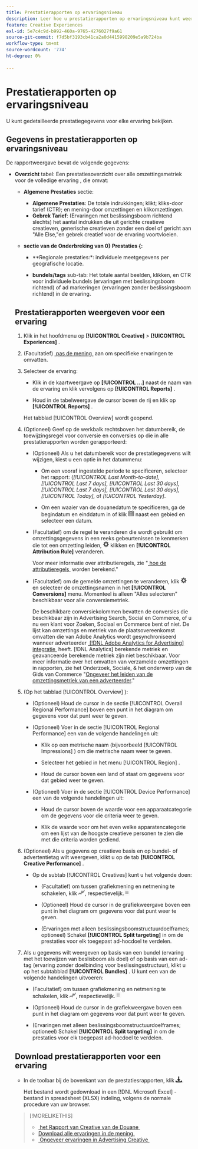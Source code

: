 ```yaml
---
title: Prestatierapporten op ervaringsniveau
description: Leer hoe u prestatierapporten op ervaringsniveau kunt weergeven.
feature: Creative Experiences
exl-id: 5e7c4c9d-b992-460a-9765-4276027f9a61
source-git-commit: f7d5bf3193cb41ca2a0d4415998209e5a9b724ba
workflow-type: tm+mt
source-wordcount: '774'
ht-degree: 0%

---
```


# Prestatierapporten op ervaringsniveau

U kunt gedetailleerde prestatiegegevens voor elke ervaring bekijken.

## Gegevens in prestatierapporten op ervaringsniveau

De rapportweergave bevat de volgende gegevens:

* **Overzicht** tabel: Een prestatiesoverzicht over alle omzettingsmetriek voor de volledige ervaring <!-- Currently, the only metric in the settings list at the top of this main tab is "Select All." -->, die omvat:

   * **Algemene Prestaties** sectie:

      * **Algemene Prestaties**: De totale indrukkingen; klikt; kliks-door tarief (CTR); en mening-door omzettingen en klikomzettingen.

     <!--
     ![Overall performance](/help/creative/assets/experience-report-overall-performance.png "Overall performance"){width="100" zoomable="yes"}
          -->

      * **Gebrek Tarief**: (Ervaringen met beslissingsboom richtend slechts) het aantal indrukken die uit gerichte creatieve creatieven, generische creatieven zonder een doel of gericht aan &quot;Alle Else,&quot;en gebrek creatief voor de ervaring voortvloeien.

     <!--
     ![Default rate](/help/creative/assets/experience-report-default-rate.png "Default rate"){width="100" zoomable="yes"} 
     -->

   * **sectie van de Onderbreking van 0&rbrace; Prestaties &lbrace;:**

      * **Regionale prestaties:*: individuele meetgegevens per geografische locatie.

        <!--   
      ![Regional performance](/help/creative/assets/experience-report-regional-performance.png "Regional performance"){width="100" zoomable="yes"}
      -->

      * **Prestaties van het Apparaat:** Individuele metriek door apparatentype, werkend systeem, en browser. Klik optioneel op de waarde voor een apparaatcategorie om een lijst weer te geven met de tien beste creatieve personen die aan die criteria voldoen.

        <!--    
      ![Device performance](/help/creative/assets/experience-report-device-performance.png "Device performance"){width="100" zoomable="yes"}
      -->

* **Prestaties van Creative** tab*: Een prestatiesoverzicht door creatieve en bundel of ad markering, die omvatten:

   * **Creatieven** sub-tab: Het totale aantal beelden, klikt, en CTR voor elk creatief in de ervaring.<!-- No breakdown yet for the individual ad elements and/or the served ads. -->

   * **bundels/tags** sub-tab: Het totale aantal beelden, klikken, en CTR voor individuele bundels (ervaringen met beslissingsboom richtend) of ad markeringen (ervaringen zonder beslissingsboom richtend) in de ervaring.

## Prestatierapporten weergeven voor een ervaring

1. Klik in het hoofdmenu op **[!UICONTROL Creative]** > **[!UICONTROL Experiences]** .

1. (Facultatief) [&#x200B; pas de mening &#x200B;](/help/creative/introduction/customize-data-views.md) aan om specifieke ervaringen te omvatten.

1. Selecteer de ervaring:

   * Klik in de kaartweergave op **[!UICONTROL ...]** naast de naam van de ervaring en klik vervolgens op **[!UICONTROL Reports]** .

   * Houd in de tabelweergave de cursor boven de rij en klik op **[!UICONTROL Reports]** .

   Het tabblad [!UICONTROL Overview] wordt geopend.

1. (Optioneel) Geef op de werkbalk rechtsboven het datumbereik, de toewijzingsregel voor conversie en conversies op die in alle prestatierapporten worden gerapporteerd:

   * (Optioneel) Als u het datumbereik voor de prestatiegegevens wilt wijzigen, kiest u een optie in het datummenu:

      * Om een vooraf ingestelde periode te specificeren, selecteer het rapport: (*[!UICONTROL Last Month-to-date],* *[!UICONTROL Last 7 days],* *[!UICONTROL Last 30 days],* *[!UICONTROL Last 7 days],* *[!UICONTROL Last 30 days],* *[!UICONTROL Today],* of *[!UICONTROL Yesterday]*.

      * Om een waaier van de douanedatum te specificeren, ga de begindatum en einddatum in of klik ![&#x200B; kalenderpictogram &#x200B;](/help/search-social-commerce/assets/calendar.png) naast een gebied en selecteer een datum.

   * (Facultatief) om de regel te veranderen die wordt gebruikt om omzettingsgegevens in een reeks gebeurtenissen te kenmerken die tot een omzetting leiden, ![&#x200B; Montages &#x200B;](/help/creative/assets/settings.png) klikken en **[!UICONTROL Attribution Rule]** veranderen.

     Voor meer informatie over attributieregels, zie &quot;[&#x200B; hoe de attributieregels &#x200B;](/help/search-social-commerce/reports/attribution-rules.md) worden berekend.&quot;

   * (Facultatief) om de gemelde omzettingen te veranderen, klik ![&#x200B; Montages &#x200B;](/help/creative/assets/settings.png) en selecteer de omzettingsnamen in het **[!UICONTROL Conversions]** menu. Momenteel is alleen &quot;Alles selecteren&quot; beschikbaar voor alle conversiemetriek.

     De beschikbare conversiekolommen bevatten de conversies die beschikbaar zijn in Advertising Search, Social en Commerce, of u nu een klant voor Zoeken, Sociaal en Commerce bent of niet. De lijst kan omzettings en metriek van de plaatsovereenkomst omvatten die van Adobe Analytics wordt gesynchroniseerd wanneer adverteerder [&#x200B;  [!DNL Adobe Analytics for Advertising]  integratie &#x200B;](/help/integrations/analytics/overview.md) heeft. [!DNL Analytics] berekende metriek en geavanceerde berekende metriek zijn niet beschikbaar. Voor meer informatie over het omvatten van verzamelde omzettingen in rapporten, zie het Onderzoek, Sociale, &amp; het onderwerp van de Gids van Commerce &quot;[&#x200B; Ongeveer het leiden van de omzettingsmetriek van een adverteerder &#x200B;](/help/search-social-commerce/admin/conversion-metrics/conversion-metric-about.md).&quot;

1. (Op het tabblad [!UICONTROL Overview] ):

   * (Optioneel) Houd de cursor in de sectie [!UICONTROL Overall Regional Performance] boven een punt in het diagram om gegevens voor dat punt weer te geven.

   * (Optioneel) Voer in de sectie [!UICONTROL Regional Performance] een van de volgende handelingen uit:

      * Klik op een metrische naam (bijvoorbeeld [!UICONTROL Impressions] ) om die metrische naam weer te geven.

      * Selecteer het gebied in het menu [!UICONTROL Region] .

      * Houd de cursor boven een land of staat om gegevens voor dat gebied weer te geven.

   * (Optioneel) Voer in de sectie [!UICONTROL Device Performance] een van de volgende handelingen uit:

      * Houd de cursor boven de waarde voor een apparaatcategorie om de gegevens voor die criteria weer te geven.

      * Klik de waarde voor om het even welke apparatencategorie om een lijst van de hoogste <!-- NN--> creatieve personen te zien die met die criteria worden gediend.

1. (Optioneel) Als u gegevens op creatieve basis en op bundel- of advertentietag wilt weergeven, klikt u op de tab **[!UICONTROL Creative Performance]** .

   * Op de subtab [!UICONTROL Creatives] kunt u het volgende doen:

      * (Facultatief) om tussen grafiekmening en netmening te schakelen, klik ![&#x200B; Grafiek &#x200B;](/help/creative/assets/chart-view-button.png " en "), respectievelijk.![Raster](/help/creative/assets/table-view-button.png "Raster")

      * (Optioneel) Houd de cursor in de grafiekweergave boven een punt in het diagram om gegevens voor dat punt weer te geven.

      * (Ervaringen met alleen beslissingsboomstructuurdoelframes; optioneel) Schakel **[!UICONTROL Split targeting]** in om de prestaties voor elk toegepast ad-hocdoel te verdelen.

1. Als u gegevens wilt weergeven op basis van een bundel (ervaring met het toewijzen van beslisboom als doel) of op basis van een ad-tag (ervaring zonder doelbinding voor beslissingsstructuur), klikt u op het subtabblad **[!UICONTROL Bundles]** . U kunt een van de volgende handelingen uitvoeren:

   * (Facultatief) om tussen grafiekmening en netmening te schakelen, klik ![&#x200B; Grafiek &#x200B;](/help/creative/assets/chart-view-button.png " en "), respectievelijk.![Raster](/help/creative/assets/table-view-button.png "Raster")

   * (Optioneel) Houd de cursor in de grafiekweergave boven een punt in het diagram om gegevens voor dat punt weer te geven.

   * (Ervaringen met alleen beslissingsboomstructuurdoelframes; optioneel) Schakel **[!UICONTROL Split targeting]** in om de prestaties voor elk toegepast ad-hocdoel te verdelen.

## Download prestatierapporten voor een ervaring

* In de toolbar bij de bovenkant van de prestatiesrapporten, klik ![&#x200B; Download &#x200B;](/help/creative/assets/download.png " ").

  Het bestand wordt gedownload in een [!DNL Microsoft Excel] -bestand in spreadsheet (XLSX) indeling, volgens de normale procedure van uw browser.

>[!MORELIKETHIS]
>
>* [&#x200B; het Rapport van Creative van de Douane &#x200B;](/help/creative/report-custom-creative.md)
>* [&#x200B; Download alle ervaringen in de mening &#x200B;](/help/creative/experiences/experience-download-view.md)
>* [&#x200B; Ongeveer ervaringen in Advertising Creative &#x200B;](/help/creative/experiences/experience-about.md)
